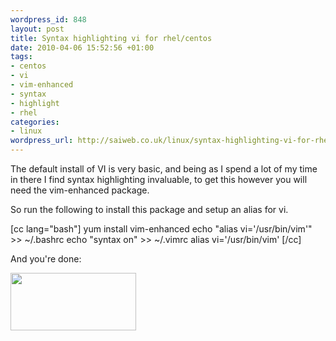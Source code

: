 ```yaml
--- 
wordpress_id: 848
layout: post
title: Syntax highlighting vi for rhel/centos
date: 2010-04-06 15:52:56 +01:00
tags: 
- centos
- vi
- vim-enhanced
- syntax
- highlight
- rhel
categories: 
- linux
wordpress_url: http://saiweb.co.uk/linux/syntax-highlighting-vi-for-rhelcentos
---
```

The default install of VI is very basic, and being as I spend a lot of my time in there I find syntax highlighting invaluable, to get this however you will need the vim-enhanced package.

So run the following to install this package and setup an alias for vi.

[cc lang="bash"]
yum install vim-enhanced
echo "alias vi='/usr/bin/vim'" >> ~/.bashrc
echo "syntax on" >> ~/.vimrc
alias vi='/usr/bin/vim'
[/cc]

And you're done:

<a href="http://cdn.saiweb.co.uk/uploads/2010/04/2010-04-06_1649.png"><img class="alignnone size-full wp-image-849" title="vi-syntaxt-highlight" src="http://cdn.saiweb.co.uk/uploads/2010/04/2010-04-06_1649.png" alt="" width="201" height="92" /></a>
